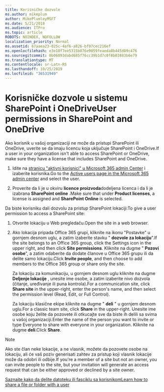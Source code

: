 ```yaml
---
title: Korisničke dozvole
ms.author: mikeplum
author: MikePlumleyMSFT
ms.date: 5/21/2018
ms.audience: ITPro
ms.topic: article
ROBOTS: NOINDEX, NOFOLLOW
localization_priority: Normal
ms.assetid: 67aaea23-025c-4af6-a826-bf97cec216ef
ms.openlocfilehash: e3e18f7ee5315b076e9059feaeda8b445d89c476
ms.sourcegitcommit: 0b06093dabd685f76cc39b1d7c0f8b03883b6e79
ms.translationtype: MT
ms.contentlocale: sr-Latn-RS
ms.lasthandoff: 10/25/2019
ms.locfileid: "36531949"
---
```

# <a name="user-permissions-in-sharepoint-and-onedrive"></a><span data-ttu-id="41bcd-102">Korisničke dozvole u sistemu SharePoint i OneDrive</span><span class="sxs-lookup"><span data-stu-id="41bcd-102">User permissions in SharePoint and OneDrive</span></span>

<span data-ttu-id="41bcd-103">Ako korisnik u vašoj organizaciji ne može da pristupi SharePoint ili OneDrive, uverite se da imaju licencu koja uključuje SharePoint i OneDrive.</span><span class="sxs-lookup"><span data-stu-id="41bcd-103">If a user in your organization isn't able to access SharePoint or OneDrive, make sure they have a license that includes SharePoint and OneDrive.</span></span> 
  
1. <span data-ttu-id="41bcd-104">Idite na [stranicu "aktivni korisnici" u Microsoft 365 admin Center](https://portal.office.com/adminportal/home#/users) i izaberite korisnika.</span><span class="sxs-lookup"><span data-stu-id="41bcd-104">Go to the [Active users page in the Microsoft 365 admin center](https://portal.office.com/adminportal/home#/users) and select the user.</span></span> 
    
2. <span data-ttu-id="41bcd-105">Proverite da li je u okviru **licence proizvoda**dodeljena licenca i da li je izabrana **SharePoint online** .</span><span class="sxs-lookup"><span data-stu-id="41bcd-105">Make sure that under **Product licenses**, a license is assigned and **SharePoint Online** is selected.</span></span> 
    
 <span data-ttu-id="41bcd-106">Da biste korisniku dali dozvolu za pristup SharePoint lokaciji:</span><span class="sxs-lookup"><span data-stu-id="41bcd-106">To give a user permission to access a SharePoint site:</span></span> 
  
1. <span data-ttu-id="41bcd-107">Otvorite lokaciju u Web pregledaču.</span><span class="sxs-lookup"><span data-stu-id="41bcd-107">Open the site in a web browser.</span></span>
    
2. <span data-ttu-id="41bcd-108">Ako lokacija pripada Office 365 grupi, kliknite na ikonu "Postavke" u gornjem desnom uglu, a zatim izaberite stavku " **dozvole za lokaciju**".</span><span class="sxs-lookup"><span data-stu-id="41bcd-108">If the site belongs to an Office 365 group, click the Settings icon in the upper right, and then click **Site permissions**.</span></span> <span data-ttu-id="41bcd-109">Kliknite na dugme " **Pozovi osobe**", a zatim odaberite da dodate članove u Office 365 grupu ili da delite samo lokaciju.</span><span class="sxs-lookup"><span data-stu-id="41bcd-109">Click **Invite people**, and then choose to add members to the Office 365 group or share only the site.</span></span> 
    
    <span data-ttu-id="41bcd-110">Za lokaciju za komunikaciju, u gornjem desnom uglu kliknite na dugme **Deljenje lokacije** , unesite ime osobe, a zatim izaberite nivo dozvola (čitanje, uređivanje ili puna kontrola).</span><span class="sxs-lookup"><span data-stu-id="41bcd-110">For a communication site, click **Share site** in the upper-right, enter the person's name, and then select the permission level (Read, Edit, or Full Control).</span></span> 
    
    <span data-ttu-id="41bcd-111">Za lokaciju klasične ekipe kliknite na dugme " **deli** " u gornjem desnom uglu.</span><span class="sxs-lookup"><span data-stu-id="41bcd-111">For a classic team site, click **Share** in the upper-right.</span></span> <span data-ttu-id="41bcd-112">Unesite ime osobe koju želite da pozovete ili otkucajte sve da biste ih delili sa svima u vašoj organizaciji.</span><span class="sxs-lookup"><span data-stu-id="41bcd-112">Enter the name of the person you want to invite or type Everyone to share with everyone in your organization.</span></span> <span data-ttu-id="41bcd-113">Kliknite na dugme **deli**.</span><span class="sxs-lookup"><span data-stu-id="41bcd-113">Click **Share**.</span></span>
    
> [!NOTE]
> <span data-ttu-id="41bcd-114">Ako ste član neke lokacije, a ne vlasnik, možete da pozovete osobe na lokaciju, ali će vaš poziv generisati zahtev za pristup koji vlasnik lokacije može da odobri ili odbije.</span><span class="sxs-lookup"><span data-stu-id="41bcd-114">If you're a member of a site but not an owner, you can invite people to the site, but your invitation will generate an access request that can be either approved or declined by a site owner.</span></span> 
  
[<span data-ttu-id="41bcd-115">Saznajte kako da delite datoteku ili fasciklu sa korisnikom</span><span class="sxs-lookup"><span data-stu-id="41bcd-115">Learn how to share a file or folder with a user</span></span>](https://go.microsoft.com/fwlink/?linkid=533408)
  

